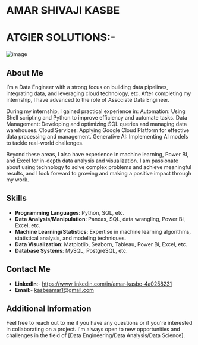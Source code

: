# AMAR SHIVAJI KASBE

# ATGIER SOLUTIONS:-

![image](https://github.com/amarkasbe551/Atgier_assign/assets/105847912/0c15b869-b249-4438-89ad-e3cd61570d14)

## About Me
I’m a Data Engineer with a strong focus on building data pipelines, integrating data, and leveraging cloud technology, etc. After completing my internship, I have advanced to the role of Associate Data Engineer.

During my internship, I gained practical experience in:
Automation: Using Shell scripting and Python to improve efficiency and automate tasks.
Data Management: Developing and optimizing SQL queries and managing data warehouses.
Cloud Services: Applying Google Cloud Platform for effective data processing and management.
Generative AI: Implementing AI models to tackle real-world challenges.

Beyond these areas, I also have experience in machine learning, Power BI, and Excel for in-depth data analysis and visualization. I am passionate about using technology to solve complex problems and achieve meaningful results, and I look forward to growing and making a positive impact through my work.

## Skills

- **Programming Languages**: Python, SQL, etc.
- **Data Analysis/Manipulation**: Pandas, SQL, data wrangling, Power Bi, Excel, etc.
- **Machine Learning/Statistics**: Expertise in machine learning algorithms, statistical analysis, and modeling techniques.
- **Data Visualization**: Matplotlib, Seaborn, Tableau, Power Bi, Excel, etc.
- **Database Systems**: MySQL, PostgreSQL, etc.

## Contact Me

- **LinkedIn**:- https://www.linkedin.com/in/amar-kasbe-4a0258231
- **Email**:- kasbeamar1@gmail.com

## Additional Information

Feel free to reach out to me if you have any questions or if you're interested in collaborating on a project. I'm always open to new opportunities and challenges in the field of [Data Engineering/Data Analysis/Data Science].


